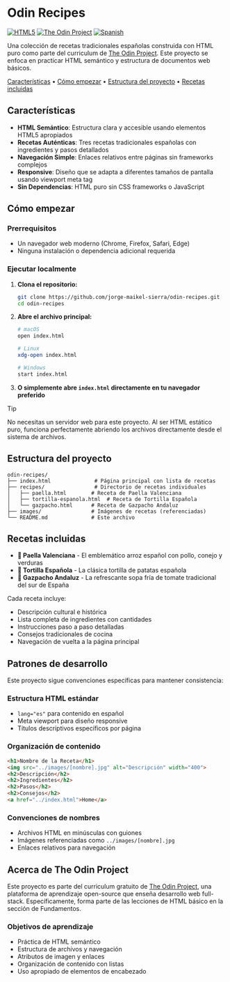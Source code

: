 # Odin Recipes

[![HTML5](https://img.shields.io/badge/HTML5-E34F26?style=flat-square&logo=html5&logoColor=white)](https://developer.mozilla.org/en-US/docs/Web/HTML)
[![The Odin Project](https://img.shields.io/badge/The%20Odin%20Project-F2B632?style=flat-square&logo=theodinproject&logoColor=black)](https://www.theodinproject.com/)
[![Spanish](https://img.shields.io/badge/Language-Spanish-green?style=flat-square)](https://github.com/jorge-maikel-sierra/odin-recipes)

Una colección de recetas tradicionales españolas construida con HTML puro como parte del curriculum de [The Odin Project](https://www.theodinproject.com/). Este proyecto se enfoca en practicar HTML semántico y estructura de documentos web básicos.

[Características](#características) • [Cómo empezar](#cómo-empezar) • [Estructura del proyecto](#estructura-del-proyecto) • [Recetas incluidas](#recetas-incluidas)

## Características

- **HTML Semántico**: Estructura clara y accesible usando elementos HTML5 apropiados
- **Recetas Auténticas**: Tres recetas tradicionales españolas con ingredientes y pasos detallados
- **Navegación Simple**: Enlaces relativos entre páginas sin frameworks complejos
- **Responsive**: Diseño que se adapta a diferentes tamaños de pantalla usando viewport meta tag
- **Sin Dependencias**: HTML puro sin CSS frameworks o JavaScript

## Cómo empezar

### Prerrequisitos

- Un navegador web moderno (Chrome, Firefox, Safari, Edge)
- Ninguna instalación o dependencia adicional requerida

### Ejecutar localmente

1. **Clona el repositorio:**
   ```bash
   git clone https://github.com/jorge-maikel-sierra/odin-recipes.git
   cd odin-recipes
   ```

2. **Abre el archivo principal:**
   ```bash
   # macOS
   open index.html
   
   # Linux
   xdg-open index.html
   
   # Windows
   start index.html
   ```

3. **O simplemente abre `index.html` directamente en tu navegador preferido**

> [!TIP]
> No necesitas un servidor web para este proyecto. Al ser HTML estático puro, funciona perfectamente abriendo los archivos directamente desde el sistema de archivos.

## Estructura del proyecto

```
odin-recipes/
├── index.html              # Página principal con lista de recetas
├── recipes/                # Directorio de recetas individuales
│   ├── paella.html        # Receta de Paella Valenciana
│   ├── tortilla-espanola.html  # Receta de Tortilla Española
│   └── gazpacho.html      # Receta de Gazpacho Andaluz
├── images/                # Imágenes de recetas (referenciadas)
└── README.md              # Este archivo
```

## Recetas incluidas

- **🥘 Paella Valenciana** - El emblemático arroz español con pollo, conejo y verduras
- **🥚 Tortilla Española** - La clásica tortilla de patatas española
- **🍅 Gazpacho Andaluz** - La refrescante sopa fría de tomate tradicional del sur de España

Cada receta incluye:
- Descripción cultural e histórica
- Lista completa de ingredientes con cantidades
- Instrucciones paso a paso detalladas
- Consejos tradicionales de cocina
- Navegación de vuelta a la página principal

## Patrones de desarrollo

Este proyecto sigue convenciones específicas para mantener consistencia:

### Estructura HTML estándar
- `lang="es"` para contenido en español
- Meta viewport para diseño responsive
- Títulos descriptivos específicos por página

### Organización de contenido
```html
<h1>Nombre de la Receta</h1>
<img src="../images/[nombre].jpg" alt="Descripción" width="400">
<h2>Descripción</h2>
<h2>Ingredientes</h2>
<h2>Pasos</h2>
<h2>Consejos</h2>
<a href="../index.html">Home</a>
```

### Convenciones de nombres
- Archivos HTML en minúsculas con guiones
- Imágenes referenciadas como `../images/[nombre].jpg`
- Enlaces relativos para navegación

## Acerca de The Odin Project

Este proyecto es parte del curriculum gratuito de [The Odin Project](https://www.theodinproject.com/), una plataforma de aprendizaje open-source que enseña desarrollo web full-stack. Específicamente, forma parte de las lecciones de HTML básico en la sección de Fundamentos.

### Objetivos de aprendizaje
- Práctica de HTML semántico
- Estructura de archivos y navegación
- Atributos de imagen y enlaces
- Organización de contenido con listas
- Uso apropiado de elementos de encabezado